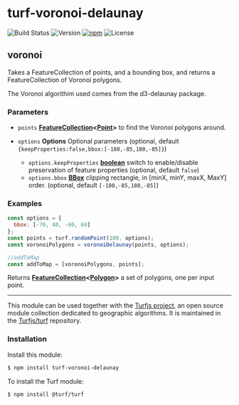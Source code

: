 # turf-voronoi-delaunay

![Build Status](https://img.shields.io/github/workflow/status/jrauschenbusch/turf-voronoi-delaunay/node.js/main?style=for-the-badge)
![Version](https://img.shields.io/github/package-json/v/jrauschenbusch/turf-voronoi-delaunay?style=for-the-badge)
[![npm](https://img.shields.io/npm/v/turf-voronoi-delaunay.svg)](https://www.npmjs.com/package/turf-voronoi-delaunay?style=for-the-badge)
![License](https://img.shields.io/github/license/jrauschenbusch/turf-voronoi-delaunay?style=for-the-badge)


<!-- Generated by documentation.js. Update this documentation by updating the source code. -->

## voronoi

Takes a FeatureCollection of points, and a bounding box, and returns a FeatureCollection
of Voronoi polygons.

The Voronoi algorithim used comes from the d3-delaunay package.

### Parameters

*   `points` **[FeatureCollection][1]<[Point][2]>** to find the Voronoi polygons around.
*   `options` **Options** Optional parameters (optional, default `{keepProperties:false,bbox:[-180,-85,180,-85]}`)

    *   `options.keepProperties` **[boolean][3]** switch to enable/disable preservation of feature properties (optional, default `false`)
    *   `options.bbox` **[BBox][4]** clipping rectangle, in \[minX, minY, maxX, MaxY] order. (optional, default `[-180,-85,180,-85]`)

### Examples

```javascript
const options = {
  bbox: [-70, 40, -60, 60]
};
const points = turf.randomPoint(100, options);
const voronoiPolygons = voronoiDelaunay(points, options);

//addToMap
const addToMap = [voronoiPolygons, points];
```

Returns **[FeatureCollection][1]<[Polygon][5]>** a set of polygons, one per input point.

[1]: https://tools.ietf.org/html/rfc7946#section-3.3

[2]: https://tools.ietf.org/html/rfc7946#section-3.1.2

[3]: https://developer.mozilla.org/docs/Web/JavaScript/Reference/Global_Objects/Boolean

[4]: https://tools.ietf.org/html/rfc7946#section-5

[5]: https://tools.ietf.org/html/rfc7946#section-3.1.6

<!-- This file is automatically generated. Please don't edit it directly:
if you find an error, edit the source file (likely index.js), and re-run
./scripts/generate-readmes in the turf project. -->

---

This module can be used together with the [Turfjs project](http://turfjs.org/), an open source
module collection dedicated to geographic algorithms. It is maintained in the
[Turfjs/turf](https://github.com/Turfjs/turf) repository.

### Installation

Install this module:

```sh
$ npm install turf-voronoi-delaunay
```

To install the Turf module:

```sh
$ npm install @turf/turf
```